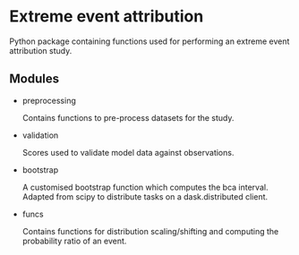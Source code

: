 # Extreme event attribution
Python package containing functions used for performing an extreme event attribution study.

## Modules

- preprocessing

  Contains functions to pre-process datasets for the study.

- validation

  Scores used to validate model data against observations.

- bootstrap

  A customised bootstrap function which computes the bca interval. Adapted from scipy to distribute tasks on a dask.distributed client.

- funcs

  Contains functions for distribution scaling/shifting and computing the probability ratio of an event.
